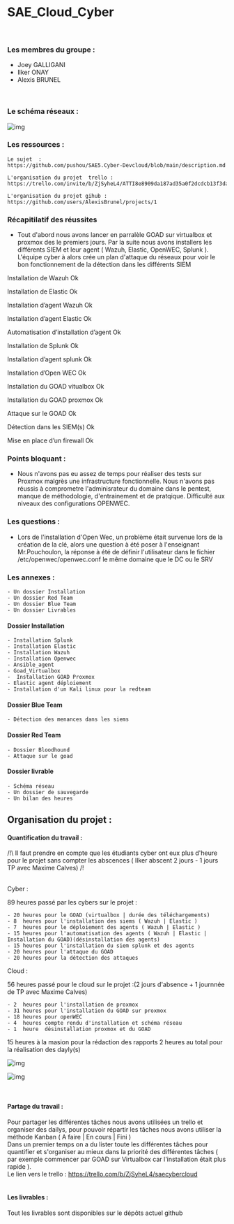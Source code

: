 # SAE_Cloud_Cyber
<br>

### Les membres du groupe : <br>
- Joey GALLIGANI<br>
- Ilker ONAY<br>
- Alexis BRUNEL<br>

<br>


### Le schéma réseaux : 


![img](Livrables/schema_reseaux/schema-reseau.png)



### Les ressources : 
    
    Le sujet  :  
    https://github.com/pushou/SAE5.Cyber-Devcloud/blob/main/description.md

    L'organisation du projet  trello :
    https://trello.com/invite/b/ZjSyheL4/ATTI8e8909da187ad35a0f2dcdcb13f3da923A1C2DF6/saecybercloud

    L'organisation du projet gihub :
    https://github.com/users/AlexisBrunel/projects/1

### Récapitilatif des réussites

 - Tout d'abord nous avons lancer en parralèle GOAD sur virtualbox et proxmox des le premiers jours. Par la suite nous avons installers les différents SIEM et leur agent ( Wazuh, Elastic, OpenWEC, Splunk ).
L'équipe cyber à alors crée un plan d'attaque du réseaux pour voir le bon fonctionnement de la détection dans les différents SIEM 


Installation de Wazuh	                Ok
<br/>

Installation de Elastic                	Ok 
<br/>

Installation d’agent Wazuh            	Ok 
<br/>

Installation d’agent Elastic	        Ok 
<br/>

Automatisation d’installation d’agent	Ok 
<br/>

Installation de Splunk                	Ok 
<br/>

Installation d’agent splunk	            Ok 
<br/>

Installation d’Open WEC                	Ok 
<br/>

Installation du GOAD vitualbox	        Ok 
<br/>

Installation du GOAD proxmox	        Ok 
<br/>

Attaque sur le GOAD	                    Ok 
<br/>

Détection dans les SIEM(s)             	Ok 
<br/>

Mise en place d’un firewall 	        Ok 

###  Points bloquant : 

 - Nous n'avons pas eu assez de temps pour réaliser des tests sur Proxmox malgrès une infrastructure fonctionnelle.
Nous n'avons pas réussis à comprometre l'adminisrateur du domaine dans le pentest, manque de méthodologie, d'entrainement et de pratqique.
Difficulté aux niveaux des configurations OPENWEC.


###  Les questions :

 - Lors de l'installation d'Open Wec, un problème était survenue lors de la création de la clé, alors une question à été poser à l'enseignant Mr.Pouchoulon, la réponse à été de définir l'utilisateur dans le fichier /etc/openwec/openwec.conf le même domaine que le DC ou le SRV




### Les annexes : 
    - Un dossier Installation 
    - Un dossier Red Team 
    - Un dossier Blue Team 
    - Un dossier Livrables 

#### Dossier Installation 
    - Installation Splunk
    - Installation Elastic
    - Installation Wazuh
    - Installation Openwec
    - Ansible_agent
    - Goad_Virtualbox
    -  Installation GOAD Proxmox
    - Elastic agent déploiement 
    - Installation d'un Kali linux pour la redteam
    
#### Dossier Blue Team 
    - Détection des menances dans les siems 
#### Dossier Red Team 
    - Dossier Bloodhound
    - Attaque sur le goad
    
#### Dossier livrable 
    - Schéma réseau 
    - Un dossier de sauvegarde
    - Un bilan des heures 

## Organisation du projet  : 

#### Quantification du travail :


/!\    Il faut prendre en compte que les étudiants cyber ont eux plus d'heure pour le projet sans compter les abscences ( Ilker abscent 2 jours - 1 jours TP avec Maxime Calves)    /!\
<br>

Cyber  : 

89 heures passé par les cybers sur le projet : 

    - 20 heures pour le GOAD (virtualbox | durée des téléchargements)
    - 8  heures pour l'installation des siems ( Wazuh | Elastic )
    - 7  heures pour le déploiement des agents ( Wazuh | Elastic )
    - 15 heures pour l'automatisation des agents ( Wazuh | Elastic | Installation du GOAD)(désinstallation des agents)
    - 15 heures pour l'installation du siem splunk et des agents 
    - 20 heures pour l'attaque du GOAD
    - 20 heures pour la détection des attaques



Cloud : 

56 heures passé pour le cloud sur le projet :(2 jours d'absence + 1 journnée de TP avec Maxime Calves)

    - 2  heures pour l'installation de proxmox
    - 31 heures pour l'installation du GOAD sur proxmox
    - 18 heures pour openWEC
    - 4  heures compte rendu d'installation et schéma réseau
    - 1  heure  désinstallation proxmox et du GOAD 


15 heures à la masion pour la rédaction des rapports 
2 heures au total pour la réalisation  des dayly(s)


![img](Livrables/image_synthese/camembert.png)

![img](Livrables/image_synthese/timeline.png)

<br>

#### Partage du travail :
Pour partager les différentes tâches nous avons utilisées un trello et organiser des dailys, pour pouvoir répartir les tâches nous avons utiliser la méthode Kanban ( A faire | En cours | Fini )
<br>
Dans un premier temps on a du lister toute les différentes tâches pour quantifier et s'organiser au mieux dans la priorité des différentes tâches ( par exemple commencer par GOAD sur Virtualbox car l'installation était plus rapide ).
<br>
Le lien vers le trello : https://trello.com/b/ZjSyheL4/saecybercloud
<br>
<br>


#### Les livrables :
Tout les livrables sont disponibles sur le dépôts actuel github
